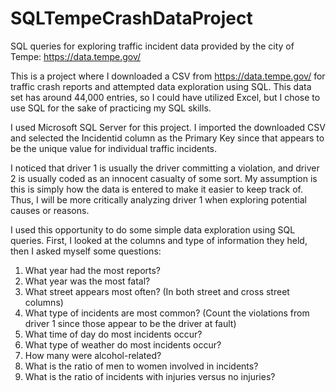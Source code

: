 # SQLTempeCrashDataProject
SQL queries for exploring traffic incident data provided by the city of Tempe: https://data.tempe.gov/ <br>

This is a project where I downloaded a CSV from https://data.tempe.gov/ for traffic crash reports and attempted data exploration using SQL. This data set has around 44,000 entries, so I could have utilized Excel, but I chose to use SQL for the sake of practicing my SQL skills.<br>

I used Microsoft SQL Server for this project. I imported the downloaded CSV and selected the Incidentid column as the Primary Key since that appears to be the unique value for individual traffic incidents.<br>

I noticed that driver 1 is usually the driver committing a violation, and driver 2 is usually coded as an innocent casualty of some sort. My assumption is this is simply how the data is entered to make it easier to keep track of. Thus, I will be more critically analyzing driver 1 when exploring potential causes or reasons.

I used this opportunity to do some simple data exploration using SQL queries. First, I looked at the columns and type of information they held, then I asked myself some questions:<br>
1.	What year had the most reports?<br>
2.	What year was the most fatal?<br>
3.	What street appears most often? (In both street and cross street columns)<br>
4.	What type of incidents are most common? (Count the violations from driver 1 since those appear to be the driver at fault)<br>
5.	What time of day do most incidents occur?<br>
6.	What type of weather do most incidents occur?<br>
7.	How many were alcohol-related?<br>
8.	What is the ratio of men to women involved in incidents?<br>
9.	What is the ratio of incidents with injuries versus no injuries?<br>
